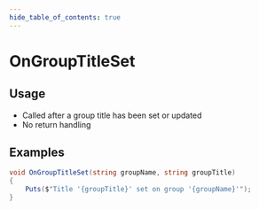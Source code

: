 ```yaml
---
hide_table_of_contents: true
---
```


# OnGroupTitleSet

## Usage

* Called after a group title has been set or updated
* No return handling

## Examples

```csharp
void OnGroupTitleSet(string groupName, string groupTitle)
{
    Puts($"Title '{groupTitle}' set on group '{groupName}'");
}
```
